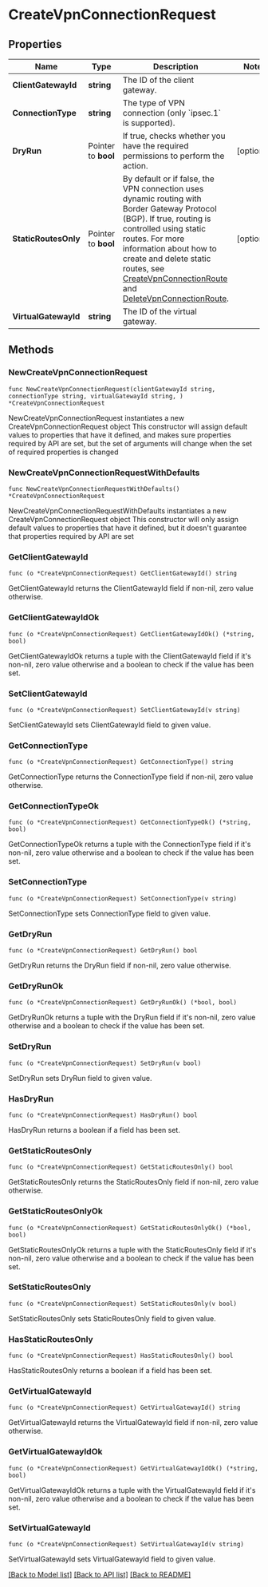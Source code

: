 # CreateVpnConnectionRequest

## Properties

Name | Type | Description | Notes
------------ | ------------- | ------------- | -------------
**ClientGatewayId** | **string** | The ID of the client gateway. | 
**ConnectionType** | **string** | The type of VPN connection (only &#x60;ipsec.1&#x60; is supported). | 
**DryRun** | Pointer to **bool** | If true, checks whether you have the required permissions to perform the action. | [optional] 
**StaticRoutesOnly** | Pointer to **bool** | By default or if false, the VPN connection uses dynamic routing with Border Gateway Protocol (BGP). If true, routing is controlled using static routes. For more information about how to create and delete static routes, see [CreateVpnConnectionRoute](#createvpnconnectionroute) and [DeleteVpnConnectionRoute](#deletevpnconnectionroute). | [optional] 
**VirtualGatewayId** | **string** | The ID of the virtual gateway. | 

## Methods

### NewCreateVpnConnectionRequest

`func NewCreateVpnConnectionRequest(clientGatewayId string, connectionType string, virtualGatewayId string, ) *CreateVpnConnectionRequest`

NewCreateVpnConnectionRequest instantiates a new CreateVpnConnectionRequest object
This constructor will assign default values to properties that have it defined,
and makes sure properties required by API are set, but the set of arguments
will change when the set of required properties is changed

### NewCreateVpnConnectionRequestWithDefaults

`func NewCreateVpnConnectionRequestWithDefaults() *CreateVpnConnectionRequest`

NewCreateVpnConnectionRequestWithDefaults instantiates a new CreateVpnConnectionRequest object
This constructor will only assign default values to properties that have it defined,
but it doesn't guarantee that properties required by API are set

### GetClientGatewayId

`func (o *CreateVpnConnectionRequest) GetClientGatewayId() string`

GetClientGatewayId returns the ClientGatewayId field if non-nil, zero value otherwise.

### GetClientGatewayIdOk

`func (o *CreateVpnConnectionRequest) GetClientGatewayIdOk() (*string, bool)`

GetClientGatewayIdOk returns a tuple with the ClientGatewayId field if it's non-nil, zero value otherwise
and a boolean to check if the value has been set.

### SetClientGatewayId

`func (o *CreateVpnConnectionRequest) SetClientGatewayId(v string)`

SetClientGatewayId sets ClientGatewayId field to given value.


### GetConnectionType

`func (o *CreateVpnConnectionRequest) GetConnectionType() string`

GetConnectionType returns the ConnectionType field if non-nil, zero value otherwise.

### GetConnectionTypeOk

`func (o *CreateVpnConnectionRequest) GetConnectionTypeOk() (*string, bool)`

GetConnectionTypeOk returns a tuple with the ConnectionType field if it's non-nil, zero value otherwise
and a boolean to check if the value has been set.

### SetConnectionType

`func (o *CreateVpnConnectionRequest) SetConnectionType(v string)`

SetConnectionType sets ConnectionType field to given value.


### GetDryRun

`func (o *CreateVpnConnectionRequest) GetDryRun() bool`

GetDryRun returns the DryRun field if non-nil, zero value otherwise.

### GetDryRunOk

`func (o *CreateVpnConnectionRequest) GetDryRunOk() (*bool, bool)`

GetDryRunOk returns a tuple with the DryRun field if it's non-nil, zero value otherwise
and a boolean to check if the value has been set.

### SetDryRun

`func (o *CreateVpnConnectionRequest) SetDryRun(v bool)`

SetDryRun sets DryRun field to given value.

### HasDryRun

`func (o *CreateVpnConnectionRequest) HasDryRun() bool`

HasDryRun returns a boolean if a field has been set.

### GetStaticRoutesOnly

`func (o *CreateVpnConnectionRequest) GetStaticRoutesOnly() bool`

GetStaticRoutesOnly returns the StaticRoutesOnly field if non-nil, zero value otherwise.

### GetStaticRoutesOnlyOk

`func (o *CreateVpnConnectionRequest) GetStaticRoutesOnlyOk() (*bool, bool)`

GetStaticRoutesOnlyOk returns a tuple with the StaticRoutesOnly field if it's non-nil, zero value otherwise
and a boolean to check if the value has been set.

### SetStaticRoutesOnly

`func (o *CreateVpnConnectionRequest) SetStaticRoutesOnly(v bool)`

SetStaticRoutesOnly sets StaticRoutesOnly field to given value.

### HasStaticRoutesOnly

`func (o *CreateVpnConnectionRequest) HasStaticRoutesOnly() bool`

HasStaticRoutesOnly returns a boolean if a field has been set.

### GetVirtualGatewayId

`func (o *CreateVpnConnectionRequest) GetVirtualGatewayId() string`

GetVirtualGatewayId returns the VirtualGatewayId field if non-nil, zero value otherwise.

### GetVirtualGatewayIdOk

`func (o *CreateVpnConnectionRequest) GetVirtualGatewayIdOk() (*string, bool)`

GetVirtualGatewayIdOk returns a tuple with the VirtualGatewayId field if it's non-nil, zero value otherwise
and a boolean to check if the value has been set.

### SetVirtualGatewayId

`func (o *CreateVpnConnectionRequest) SetVirtualGatewayId(v string)`

SetVirtualGatewayId sets VirtualGatewayId field to given value.



[[Back to Model list]](../README.md#documentation-for-models) [[Back to API list]](../README.md#documentation-for-api-endpoints) [[Back to README]](../README.md)


